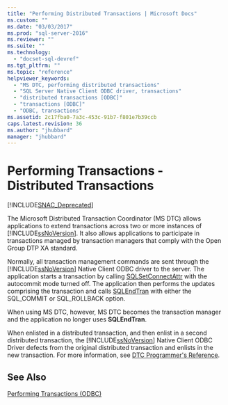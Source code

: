 ```yaml
---
title: "Performing Distributed Transactions | Microsoft Docs"
ms.custom: ""
ms.date: "03/03/2017"
ms.prod: "sql-server-2016"
ms.reviewer: ""
ms.suite: ""
ms.technology: 
  - "docset-sql-devref"
ms.tgt_pltfrm: ""
ms.topic: "reference"
helpviewer_keywords: 
  - "MS DTC, performing distributed transactions"
  - "SQL Server Native Client ODBC driver, transactions"
  - "distributed transactions [ODBC]"
  - "transactions [ODBC]"
  - "ODBC, transactions"
ms.assetid: 2c17fba0-7a3c-453c-91b7-f801e7b39ccb
caps.latest.revision: 36
ms.author: "jhubbard"
manager: "jhubbard"
---
```

# Performing Transactions - Distributed Transactions
[!INCLUDE[SNAC_Deprecated](../../../relational-databases/extended-stored-procedures-reference/includes/snac-deprecated.md)]

  The Microsoft Distributed Transaction Coordinator (MS DTC) allows applications to extend transactions across two or more instances of [!INCLUDE[ssNoVersion](../../../advanced-analytics/r-services/includes/ssnoversion-md.md)]. It also allows applications to participate in transactions managed by transaction managers that comply with the Open Group DTP XA standard.  
  
 Normally, all transaction management commands are sent through the [!INCLUDE[ssNoVersion](../../../advanced-analytics/r-services/includes/ssnoversion-md.md)] Native Client ODBC driver to the server. The application starts a transaction by calling [SQLSetConnectAttr](../../../relational-databases/extended-stored-procedures-reference/sqlsetconnectattr.md) with the autocommit mode turned off. The application then performs the updates comprising the transaction and calls [SQLEndTran](../../../relational-databases/extended-stored-procedures-reference/sqlendtran.md) with either the SQL_COMMIT or SQL_ROLLBACK option.  
  
 When using MS DTC, however, MS DTC becomes the transaction manager and the application no longer uses **SQLEndTran**.  
  
 When enlisted in a distributed transaction, and then enlist in a second distributed transaction, the [!INCLUDE[ssNoVersion](../../../advanced-analytics/r-services/includes/ssnoversion-md.md)] Native Client ODBC Driver defects from the original distributed transaction and enlists in the new transaction. For more information, see [DTC Programmer's Reference](http://msdn.microsoft.com/library/ms686108\(VS.85\).aspx).  
  
## See Also  
 [Performing Transactions &#40;ODBC&#41;](http://msdn.microsoft.com/en-US/library/ms131706(SQL.130).aspx)  
  
  